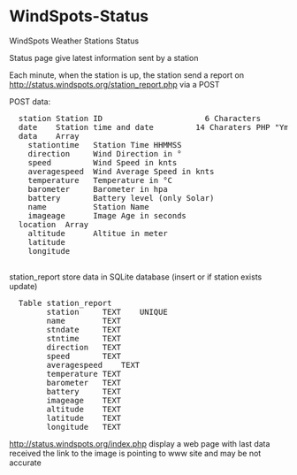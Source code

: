 # WindSpots-Status
WindSpots Weather Stations Status

Status page give latest information sent by a station

Each minute, when the station is up, the station send a report on http://status.windspots.org/station_report.php via a POST

POST data:

<pre>
  station Station ID			          6 Characters
  date    Station time and date  		14 Charaters PHP "YmdHis"
  data    Array
    stationtime   Station Time HHMMSS
    direction     Wind Direction in °
    speed         Wind Speed in knts
    averagespeed  Wind Average Speed in knts
    temperature   Temperature in °C
    barometer     Barometer in hpa
    battery       Battery level (only Solar)
    name          Station Name
    imageage      Image Age in seconds
  location  Array
    altitude      Altitue in meter
    latitude
    longitude
 </pre>

station_report store data in SQLite database (insert or if station exists update)

<pre>
  Table station_report
		station		TEXT	UNIQUE
		name		TEXT
		stndate		TEXT
		stntime		TEXT
		direction	TEXT
		speed		TEXT
		averagespeed	TEXT
		temperature	TEXT
		barometer	TEXT
		battery		TEXT
		imageage	TEXT
		altitude	TEXT
		latitude	TEXT
		longitude	TEXT
</pre>

http://status.windspots.org/index.php	display a web page with last data received
	the <a> link to the image is pointing to www site and may be not accurate
